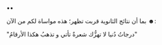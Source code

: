 ••

بما أن نتائج الثانوية قربت تظهر؛ 
هذه مواساة لكم من الآن ☻: 

"درجاتُ دُنيا لا تهزُّك شعرةٌ 
تأتي و تذهبُ هكذا الأرقامُ"